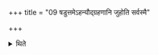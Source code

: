 +++
title = "09 षडुत्तमेऽहन्यौद्ग्रहणानि जुहोति सर्वस्मै"

+++

<details><summary>थिते</summary>

9. On the last day he offers Six Audgrabhaṇa-(libations) and finally a full-spoon-offering with sarvasmai svāhā.  
</details>
